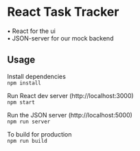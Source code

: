# React Task Tracker

• React for the ui<br>
• JSON-server for our mock backend

## Usage

Install dependencies<br>
`npm install`

Run React dev server (http://localhost:3000)<br>
`npm start`

Run the JSON server (http://localhost:5000)<br>
`npm run server`

To build for production<br>
`npm run build`
